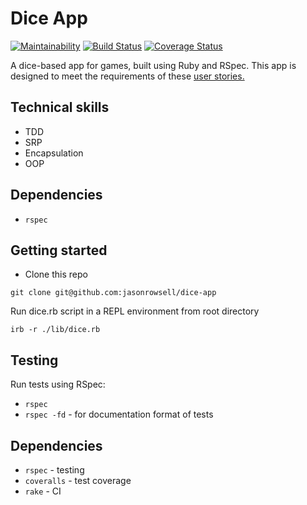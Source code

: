 # Dice App

[![Maintainability](https://api.codeclimate.com/v1/badges/ee0fac21dcc5099a81cb/maintainability)](https://codeclimate.com/github/jasonrowsell/dice_app/maintainability) [![Build Status](https://travis-ci.com/jasonrowsell/dice_app.svg?branch=main)](https://travis-ci.com/jasonrowsell/dice_app) [![Coverage Status](https://coveralls.io/repos/github/jasonrowsell/dice_app/badge.svg)](https://coveralls.io/github/jasonrowsell/dice_app)

A dice-based app for games, built using Ruby and RSpec.
This app is designed to meet the requirements of these [user stories.](./user_stories.md)

## Technical skills

- TDD
- SRP
- Encapsulation
- OOP

## Dependencies

- `rspec`

## Getting started

- Clone this repo

```shell
git clone git@github.com:jasonrowsell/dice-app
```

Run dice.rb script in a REPL environment from root directory

```shell
irb -r ./lib/dice.rb
```

## Testing

Run tests using RSpec:

- `rspec`
- `rspec -fd` - for documentation format of tests

## Dependencies

- `rspec` - testing
- `coveralls` - test coverage
- `rake` - CI
